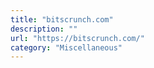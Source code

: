 ```yaml
---
title: "bitscrunch.com"
description: ""
url: "https://bitscrunch.com/"
category: "Miscellaneous"
---
```

